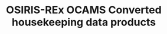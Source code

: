 ---
title: OSIRIS-REx OCAMS Converted housekeeping data products
permalink: /resource/orex/ocams/hkl1.html
layout: collection
dataset: urn-nasa-pds-orex_ocams-data_hkl1
tags: []
---